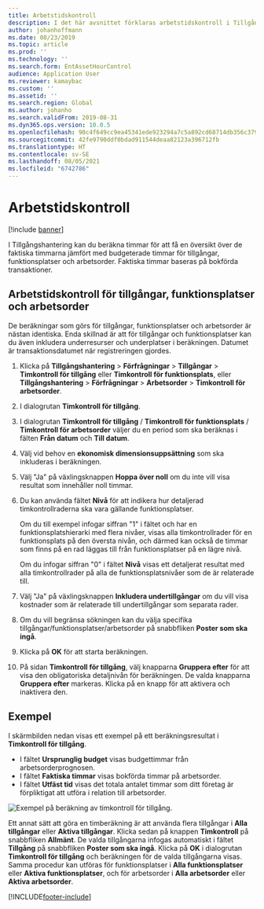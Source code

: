 ```yaml
---
title: Arbetstidskontroll
description: I det här avsnittet förklaras arbetstidskontroll i Tillgångshantering.
author: johanhoffmann
ms.date: 08/23/2019
ms.topic: article
ms.prod: ''
ms.technology: ''
ms.search.form: EntAssetHourControl
audience: Application User
ms.reviewer: kamaybac
ms.custom: ''
ms.assetid: ''
ms.search.region: Global
ms.author: johanho
ms.search.validFrom: 2019-08-31
ms.dyn365.ops.version: 10.0.5
ms.openlocfilehash: 90c4f649cc9ea45341ede923294a7c5a892cd68714db356c3799430d18f5de60
ms.sourcegitcommit: 42fe9790ddf0bdad911544deaa82123a396712fb
ms.translationtype: HT
ms.contentlocale: sv-SE
ms.lasthandoff: 08/05/2021
ms.locfileid: "6742786"
---
```

# <a name="work-hour-control"></a>Arbetstidskontroll

[!include [banner](../../includes/banner.md)]

 

I Tillgångshantering kan du beräkna timmar för att få en översikt över de faktiska timmarna jämfört med budgeterade timmar för tillgångar, funktionsplatser och arbetsorder. Faktiska timmar baseras på bokförda transaktioner.

## <a name="work-hour-control-for-assets-functional-locations-and-work-orders"></a>Arbetstidskontroll för tillgångar, funktionsplatser och arbetsorder

De beräkningar som görs för tillgångar, funktionsplatser och arbetsorder är nästan identiska. Enda skillnad är att för tillgångar och funktionsplatser kan du även inkludera underresurser och underplatser i beräkningen. Datumet är transaktionsdatumet när registreringen gjordes.

1. Klicka på **Tillgångshantering** > **Förfrågningar** > **Tillgångar** > **Timkontroll för tillgång** eller **Timkontroll för funktionsplats**, eller **Tillgångshantering** > **Förfrågningar** > **Arbetsorder** > **Timkontroll för arbetsorder**.

2. I dialogrutan **Timkontroll för tillgång**.

3. I dialogrutan **Timkontroll för tillgång** / **Timkontroll för funktionsplats** / **Timkontroll för arbetsorder** väljer du en period som ska beräknas i fälten **Från datum** och **Till datum**.

4. Välj vid behov en **ekonomisk dimensionsuppsättning** som ska inkluderas i beräkningen.

5. Välj "Ja" på växlingsknappen **Hoppa över noll** om du inte vill visa resultat som innehåller noll timmar.

6. Du kan använda fältet **Nivå** för att indikera hur detaljerad timkontrollraderna ska vara gällande funktionsplatser. 

    Om du till exempel infogar siffran "1" i fältet och har en funktionsplatshierarki med flera nivåer, visas alla timkontrollrader för en funktionsplats på den översta nivån, och därmed kan också de timmar som finns på en rad läggas till från funktionsplatser på en lägre nivå. 
    
    Om du infogar siffran "0" i fältet **Nivå** visas ett detaljerat resultat med alla timkontrollrader på alla de funktionsplatsnivåer som de är relaterade till.

7. Välj "Ja" på växlingsknappen **Inkludera undertillgångar** om du vill visa kostnader som är relaterade till undertillgångar som separata rader.

8. Om du vill begränsa sökningen kan du välja specifika tillgångar/funktionsplatser/arbetsorder på snabbfliken **Poster som ska ingå**.

9. Klicka på **OK** för att starta beräkningen.

10. På sidan **Timkontroll för tillgång**, välj knapparna **Gruppera efter** för att visa den obligatoriska detaljnivån för beräkningen. De valda knapparna **Gruppera efter** markeras. Klicka på en knapp för att aktivera och inaktivera den.

## <a name="example"></a>Exempel

I skärmbilden nedan visas ett exempel på ett beräkningsresultat i **Timkontroll för tillgång**.

- I fältet **Ursprunglig budget** visas budgettimmar från arbetsorderprognosen. 
- I fältet **Faktiska timmar** visas bokförda timmar på arbetsorder. 
- I fältet **Utfäst tid** visas det totala antalet timmar som ditt företag är förpliktigat att utföra i relation till arbetsorder.

![Exempel på beräkning av timkontroll för tillgång.](media/04-controlling-and-reporting.png)

Ett annat sätt att göra en timberäkning är att använda flera tillgångar i **Alla tillgångar** eller **Aktiva tillgångar**. Klicka sedan på knappen **Timkontroll** på snabbfliken **Allmänt**. De valda tillgångarna infogas automatiskt i fältet **Tillgång** på snabbfliken **Poster som ska ingå**. Klicka på **OK** i dialogrutan **Timkontroll för tillgång** och beräkningen för de valda tillgångarna visas. Samma procedur kan utföras för funktionsplatser i **Alla funktionsplatser** eller **Aktiva funktionsplatser**, och för arbetsorder i **Alla arbetsorder** eller **Aktiva arbetsorder**.




[!INCLUDE[footer-include](../../../includes/footer-banner.md)]